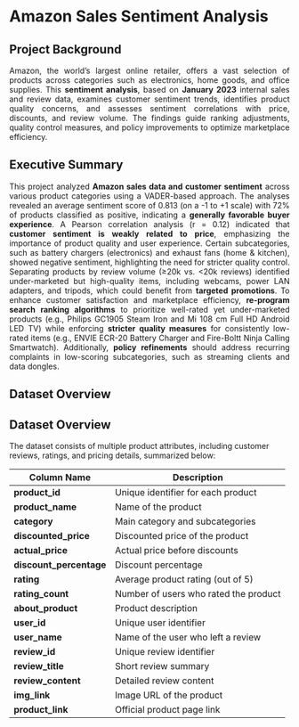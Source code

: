 # Amazon Sales Sentiment Analysis

## Project Background

<p align="justify"> 
Amazon, the world’s largest online retailer, offers a vast selection of products across categories such as electronics, home goods, and office supplies. This <strong>sentiment analysis</strong>, based on <strong>January 2023</strong> internal sales and review data, examines customer sentiment trends, identifies product quality concerns, and assesses sentiment correlations with price, discounts, and review volume. The findings guide ranking adjustments, quality control measures, and policy improvements to optimize marketplace efficiency.
</p>

## Executive Summary

<p align="justify"> 
This project analyzed <strong>Amazon sales data and customer sentiment</strong> across various product categories using a VADER-based approach. The analyses revealed an average sentiment score of 0.813 (on a -1 to +1 scale) with 72% of products classified as positive, indicating a <strong>generally favorable buyer experience</strong>. A Pearson correlation analysis (r = 0.12) indicated that <strong>customer sentiment is weakly related to price</strong>, emphasizing the importance of product quality and user experience. Certain subcategories, such as battery chargers (electronics) and exhaust fans (home & kitchen), showed negative sentiment, highlighting the need for stricter quality control. Separating products by review volume (≥20k vs. <20k reviews) identified under-marketed but high-quality items, including webcams, power LAN adapters, and tripods, which could benefit from <strong>targeted promotions</strong>. To enhance customer satisfaction and marketplace efficiency, <strong>re-program search ranking algorithms</strong> to prioritize well-rated yet under-marketed products (e.g., Philips GC1905 Steam Iron and Mi 108 cm Full HD Android LED TV) while enforcing <strong>stricter quality measures</strong> for consistently low-rated items (e.g., ENVIE ECR-20 Battery Charger and Fire-Boltt Ninja Calling Smartwatch). Additionally, <strong>policy refinements</strong> should address recurring complaints in low-scoring subcategories, such as streaming clients and data dongles.
</p>

## Dataset Overview
## Dataset Overview

The dataset consists of multiple product attributes, including customer reviews, ratings, and pricing details, summarized below:

<table>
  <thead>
    <tr>
      <th>Column Name</th>
      <th>Description</th>
    </tr>
  </thead>
  <tbody>
    <tr>
      <td><strong>product_id</strong></td>
      <td>Unique identifier for each product</td>
    </tr>
    <tr>
      <td><strong>product_name</strong></td>
      <td>Name of the product</td>
    </tr>
    <tr>
      <td><strong>category</strong></td>
      <td>Main category and subcategories</td>
    </tr>
    <tr>
      <td><strong>discounted_price</strong></td>
      <td>Discounted price of the product</td>
    </tr>
    <tr>
      <td><strong>actual_price</strong></td>
      <td>Actual price before discounts</td>
    </tr>
    <tr>
      <td><strong>discount_percentage</strong></td>
      <td>Discount percentage</td>
    </tr>
    <tr>
      <td><strong>rating</strong></td>
      <td>Average product rating (out of 5)</td>
    </tr>
    <tr>
      <td><strong>rating_count</strong></td>
      <td>Number of users who rated the product</td>
    </tr>
    <tr>
      <td><strong>about_product</strong></td>
      <td>Product description</td>
    </tr>
    <tr>
      <td><strong>user_id</strong></td>
      <td>Unique user identifier</td>
    </tr>
    <tr>
      <td><strong>user_name</strong></td>
      <td>Name of the user who left a review</td>
    </tr>
    <tr>
      <td><strong>review_id</strong></td>
      <td>Unique review identifier</td>
    </tr>
    <tr>
      <td><strong>review_title</strong></td>
      <td>Short review summary</td>
    </tr>
    <tr>
      <td><strong>review_content</strong></td>
      <td>Detailed review content</td>
    </tr>
    <tr>
      <td><strong>img_link</strong></td>
      <td>Image URL of the product</td>
    </tr>
    <tr>
      <td><strong>product_link</strong></td>
      <td>Official product page link</td>
    </tr>
  </tbody>
</table>

